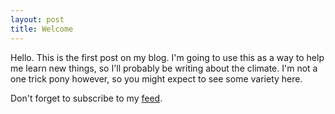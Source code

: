 ```yaml
---
layout: post
title: Welcome
---
```


Hello. This is the first post on my blog. I'm going to use this as a way to help me learn new things, so I'll probably be writing
about the climate. I'm not a one trick pony however, so you might expect to see some variety here.

Don't forget to subscribe to my [feed](/feed.xml).
